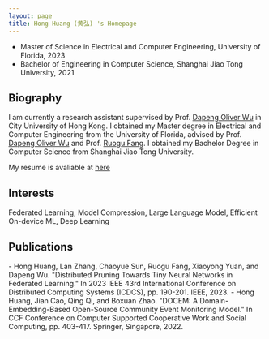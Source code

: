 ```yaml
---
layout: page
title: Hong Huang (黄弘) 's Homepage
---
```

- Master of Science in Electrical and Computer Engineering, University of Florida, 2023
- Bachelor of Engineering in Computer Science, Shanghai Jiao Tong University, 2021

<h2> Biography </h2>  

I am currently a research assistant supervised by Prof. [Dapeng Oliver Wu](http://www.wu.ece.ufl.edu/) in City University of Hong Kong. I obtained my Master degree in Electrical and Computer Engineering from the University of Florida, advised by Prof. [Dapeng Oliver Wu](http://www.wu.ece.ufl.edu/) and Prof. [Ruogu Fang](https://lab-smile.github.io/). I obtained my Bachelor Degree in Computer Science from Shanghai Jiao Tong University. 

My resume is avaliable at [here](/My_Resume.pdf)

<h2> Interests </h2> 
Federated Learning, Model Compression, Large Language Model, Efficient On-device ML, Deep Learning

<h2> Publications </h2> 
- Hong Huang, Lan Zhang, Chaoyue Sun, Ruogu Fang, Xiaoyong Yuan, and Dapeng Wu. "Distributed Pruning Towards Tiny Neural Networks in Federated Learning." In 2023 IEEE 43rd International Conference on Distributed Computing Systems (ICDCS), pp. 190-201. IEEE, 2023.
- Hong Huang, Jian Cao, Qing Qi, and Boxuan Zhao. "DOCEM: A Domain-Embedding-Based Open-Source Community Event Monitoring Model." In CCF Conference on Computer Supported Cooperative Work and Social Computing, pp. 403-417. Springer, Singapore, 2022.



